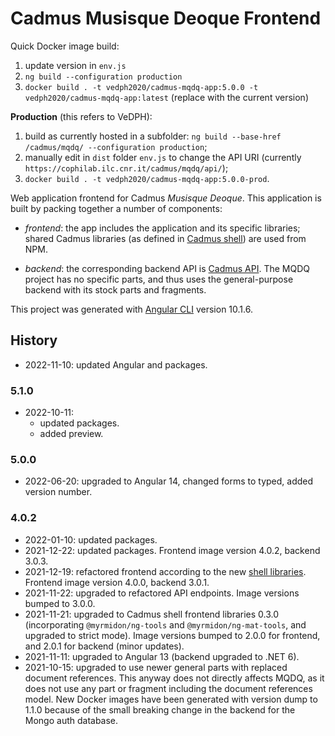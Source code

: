 # Cadmus Musisque Deoque Frontend

Quick Docker image build:

1. update version in `env.js`
2. `ng build --configuration production`
3. `docker build . -t vedph2020/cadmus-mqdq-app:5.0.0 -t vedph2020/cadmus-mqdq-app:latest` (replace with the current version)

**Production** (this refers to VeDPH):

1. build as currently hosted in a subfolder: `ng build --base-href /cadmus/mqdq/ --configuration production`;
2. manually edit in `dist` folder `env.js` to change the API URI (currently `https://cophilab.ilc.cnr.it/cadmus/mqdq/api/`);
3. `docker build . -t vedph2020/cadmus-mqdq-app:5.0.0-prod`.

Web application frontend for Cadmus _Musisque Deoque_. This application is built by packing together a number of components:

- _frontend_: the app includes the application and its specific libraries; shared Cadmus libraries (as defined in [Cadmus shell](https://github.com/vedph/cadmus_shell)) are used from NPM.

- _backend_: the corresponding backend API is [Cadmus API](https://github.com/vedph/cadmus_api). The MQDQ project has no specific parts, and thus uses the general-purpose backend with its stock parts and fragments.

This project was generated with [Angular CLI](https://github.com/angular/angular-cli) version 10.1.6.

## History

- 2022-11-10: updated Angular and packages.

### 5.1.0

- 2022-10-11:
  - updated packages.
  - added preview.

### 5.0.0

- 2022-06-20: upgraded to Angular 14, changed forms to typed, added version number.

### 4.0.2

- 2022-01-10: updated packages.
- 2021-12-22: updated packages. Frontend image version 4.0.2, backend 3.0.3.
- 2021-12-19: refactored frontend according to the new [shell libraries](https://github.com/vedph/cadmus-shell). Frontend image version 4.0.0, backend 3.0.1.
- 2021-11-22: upgraded to refactored API endpoints. Image versions bumped to 3.0.0.
- 2021-11-21: upgraded to Cadmus shell frontend libraries 0.3.0 (incorporating `@myrmidon/ng-tools` and `@myrmidon/ng-mat-tools`, and upgraded to strict mode). Image versions bumped to 2.0.0 for frontend, and 2.0.1 for backend (minor updates).
- 2021-11-11: upgraded to Angular 13 (backend upgraded to .NET 6).
- 2021-10-15: upgraded to use newer general parts with replaced document references. This anyway does not directly affects MQDQ, as it does not use any part or fragment including the document references model. New Docker images have been generated with version dump to 1.1.0 because of the small breaking change in the backend for the Mongo auth database.
